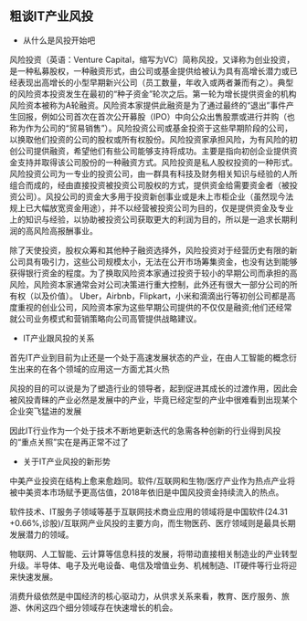 **粗谈IT产业风投**
---

* 从什么是风投开始吧

风险投资（英语：Venture Capital，缩写为VC）简称风投，又译称为创业投资，是一种私募股权，一种融资形式，由公司或基金提供给被认为具有高增长潜力或已经表现出高增长的小型早期新兴公司（员工数量，年收入或两者兼而有之）。典型的风险资本投资发生在最初的“种子资金”轮次之后。第一轮为增长提供资金的机构风险资本被称为A轮融资。风险资本家提供此融资是为了通过最终的“退出”事件产生回报，例如公司首次在首次公开募股（IPO）中向公众出售股票或进行并购（也称为作为公司的“贸易销售”）。风险投资公司或基金投资于这些早期阶段的公司，以换取他们投资的公司的股权或所有权股份。风险投资家承担风险，为有风险的初创公司提供融资，希望他们有些公司能够支持将成功。主要是指向初创企业提供资金支持并取得该公司股份的一种融资方式。风险投资是私人股权投资的一种形式。风险投资公司为一专业的投资公司，由一群具有科技及财务相关知识与经验的人所组合而成的，经由直接投资被投资公司股权的方式，提供资金给需要资金者（被投资公司）。风投公司的资金大多用于投资新创事业或是未上市柜企业（虽然现今法规上已大幅放宽资金用途），并不以经营被投资公司为目的，仅是提供资金及专业上的知识与经验，以协助被投资公司获取更大的利润为目的，所以是一追求长期利润的高风险高报酬事业。

除了天使投资，股权众筹和其他种子融资选择外，风险投资对于经营历史有限的新公司具有吸引力，这些公司规模太小，无法在公开市场筹集资金，也没有达到能够获得银行资金的程度。为了换取风险资本家通过投资于较小的早期公司而承担的高风险，风险资本家通常会对公司决策进行重大控制，此外还有很大一部分公司的所有权（以及价值）。 Uber，Airbnb，Flipkart，小米和滴滴出行等初创公司都是高度重视的创业公司，风险资本家为这些早期公司提供的不仅仅是融资;他们还经常就公司业务模式和营销策略向公司高管提供战略建议。

* IT产业跟风投的关系

首先IT产业到目前为止还是一个处于高速发展状态的产业，在由人工智能的概念衍生出来的在各个领域的应用这一方面尤其火热

风投的目的可以说是为了塑造行业的领导者，起到促进其成长的过渡作用，因此会被风投青睐的产业必然是发展中的产业，毕竟已经定型的产业中很难看到出现某个企业突飞猛进的发展

因此IT行业作为一个处于技术不断地更新迭代的急需各种创新的行业得到风投的“重点关照”实在是再正常不过了

* 关于IT产业风投的新形势

中美产业投资在结构上愈来愈趋同。软件/互联网和生物/医疗产业作为热点产业将被中美资本市场赋予更高估值，2018年依旧是中国风投资金持续流入的热点。

软件技术、IT服务子领域等基于互联网技术商业应用的领域将是中国软件(24.31 +0.66%,诊股)/互联网产业风投的主要方向，而生物医药、医疗领域则是最具长期发展潜力的领域。

物联网、人工智能、云计算等信息科技的发展，将带动直接相关制造业的产业转型升级。半导体、电子及光电设备、电信及增值业务、机械制造、IT硬件等行业将迎来快速发展。

消费升级依然是中国经济的核心驱动力，从供求关系来看，教育、医疗服务、旅游、休闲这四个细分领域存在快速增长的机会。